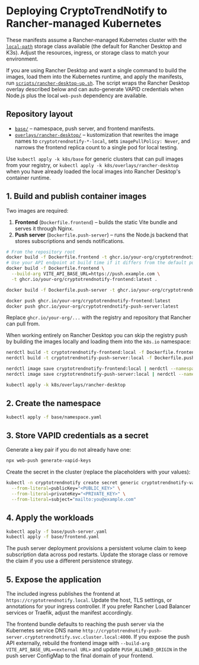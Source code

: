 # Deploying CryptoTrendNotify to Rancher-managed Kubernetes

These manifests assume a Rancher-managed Kubernetes cluster with the [`local-path`](https://github.com/rancher/local-path-provisioner) storage class available (the default for Rancher Desktop and K3s). Adjust the resources, ingress, or storage class to match your environment.

If you are using Rancher Desktop and want a single command to build the images, load them into the Kubernetes runtime, and apply the manifests, run [`scripts/rancher-desktop-up.sh`](../scripts/rancher-desktop-up.sh). The script wraps the Rancher Desktop overlay described below and can auto-generate VAPID credentials when Node.js plus the local `web-push` dependency are available.

## Repository layout

- [`base/`](./base) – namespace, push server, and frontend manifests.
- [`overlays/rancher-desktop/`](./overlays/rancher-desktop) – kustomization that rewrites the image names to `cryptotrendnotify-*-local`, sets `imagePullPolicy: Never`, and narrows the frontend replica count to a single pod for local testing.

Use `kubectl apply -k k8s/base` for generic clusters that can pull images from your registry, or `kubectl apply -k k8s/overlays/rancher-desktop` when you have already loaded the local images into Rancher Desktop's container runtime.

## 1. Build and publish container images

Two images are required:

1. **Frontend** (`Dockerfile.frontend`) – builds the static Vite bundle and serves it through Nginx.
2. **Push server** (`Dockerfile.push-server`) – runs the Node.js backend that stores subscriptions and sends notifications.

```bash
# From the repository root
docker build -f Dockerfile.frontend -t ghcr.io/your-org/cryptotrendnotify-frontend:latest .
# Use your API endpoint at build time if it differs from the default push service name
docker build -f Dockerfile.frontend \
  --build-arg VITE_API_BASE_URL=https://push.example.com \
  -t ghcr.io/your-org/cryptotrendnotify-frontend:latest .

docker build -f Dockerfile.push-server -t ghcr.io/your-org/cryptotrendnotify-push-server:latest .

docker push ghcr.io/your-org/cryptotrendnotify-frontend:latest
docker push ghcr.io/your-org/cryptotrendnotify-push-server:latest
```

Replace `ghcr.io/your-org/...` with the registry and repository that Rancher can pull from.

When working entirely on Rancher Desktop you can skip the registry push by building the images locally and loading them into the `k8s.io` namespace:

```bash
nerdctl build -t cryptotrendnotify-frontend:local -f Dockerfile.frontend .
nerdctl build -t cryptotrendnotify-push-server:local -f Dockerfile.push-server .

nerdctl image save cryptotrendnotify-frontend:local | nerdctl --namespace k8s.io load
nerdctl image save cryptotrendnotify-push-server:local | nerdctl --namespace k8s.io load

kubectl apply -k k8s/overlays/rancher-desktop
```

## 2. Create the namespace

```bash
kubectl apply -f base/namespace.yaml
```

## 3. Store VAPID credentials as a secret

Generate a key pair if you do not already have one:

```bash
npx web-push generate-vapid-keys
```

Create the secret in the cluster (replace the placeholders with your values):

```bash
kubectl -n cryptotrendnotify create secret generic cryptotrendnotify-vapid \
  --from-literal=publicKey="<PUBLIC_KEY>" \
  --from-literal=privateKey="<PRIVATE_KEY>" \
  --from-literal=subject="mailto:you@example.com"
```

## 4. Apply the workloads

```bash
kubectl apply -f base/push-server.yaml
kubectl apply -f base/frontend.yaml
```

The push server deployment provisions a persistent volume claim to keep subscription data across pod restarts. Update the storage class or remove the claim if you use a different persistence strategy.

## 5. Expose the application

The included ingress publishes the frontend at `https://cryptotrendnotify.local`. Update the host, TLS settings, or annotations for your ingress controller. If you prefer Rancher Load Balancer services or Traefik, adjust the manifest accordingly.

The frontend bundle defaults to reaching the push server via the Kubernetes service DNS name `http://cryptotrendnotify-push-server.cryptotrendnotify.svc.cluster.local:4000`. If you expose the push API externally, rebuild the frontend image with `--build-arg VITE_API_BASE_URL=<external URL>` and update `PUSH_ALLOWED_ORIGIN` in the push server ConfigMap to the final domain of your frontend.
